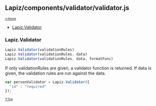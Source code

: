 ## Lapiz/components/validator/validator.js<a name="__top"></a>

<sub><sup>[&larr;Home](index.md)</sup></sub>

* [Lapiz.Validator](#Lapiz.Validator)

### <a name='Lapiz.Validator'></a>Lapiz.Validator
```javascript
Lapiz.Validator(validationRules)
Lapiz.Validator(validationRules, data)
Lapiz.Validator(validationRules, data, formatFunc)
```
If only validationRules are given, a validator function is returned.
If data is given, the validation rules are run against the data.
```javascript
var personValidator = Lapiz.Validator({
  "id" : "required"
});
```

<sub><sup>[&uarr;Top](#__top)</sup></sub>
